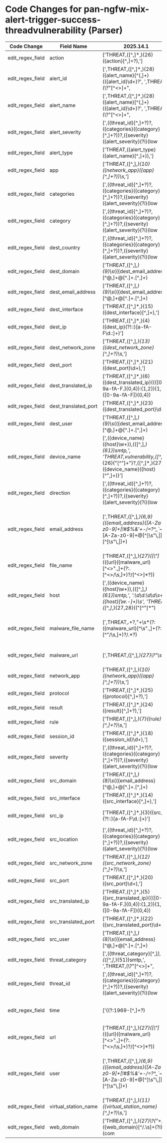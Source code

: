 # Code Changes for pan-ngfw-mix-alert-trigger-success-threadvulnerability (Parser)

| Code Change | Field Name | 2025.14.1 | 2025.15.1 |
|-------------|------------|-----------|------------|
| edit_regex_field | action | ['THREAT,([^,]*,){26}({action}[^,]+?),'] | [',THREAT,([^,]*,){26}({action}[^,]+?),'] |
| edit_regex_field | alert_id | [',THREAT,([^,]*,){28}({alert_name}[^\(,]+)\(({alert_id}\d+)?', ',THREAT,(\\?"[^<>]+",|[^,]*,){27}(["\\]+|\\?"({malware_url}[^<>]+)")?,(({alert_name}[^,\(]+)(\(\w+\))?\s*(\(({alert_id}[^,\)]+)\))?),({category}[^,]+),({alert_severity}\w+),("[^"]*",|[^,]*,){34}({threat_category}[^,]+),', ',THREAT,.+?,\\?".*?",({alert_name}[^,()]+)(\(({alert_id}\d+)\))?,', 'THREAT,([^,]*,){28}(|({alert_name}[^\(,]+(\(\w+\))?))\s*\(({alert_id}\d+)?'] | [',THREAT,([^,]*,){28}({alert_name}[^\(,]+)\(({alert_id}\d+)?', ',THREAT,([^,]*,){28}(|({alert_name}[^\(,]+(\(\w+\))?))\s*\(({alert_id}\d+)?', ',THREAT,(\\?"[^<>]+",|[^,]*,){27}(["\\]+|\\?"({malware_url}[^<>]+)")?,(({alert_name}[^,\(]+)(\(\w+\))?\s*(\(({alert_id}[^,\)]+)\))?),({category}[^,]+),({alert_severity}\w+),("[^"]*",|[^,]*,){34}({threat_category}[^,]+),', ',THREAT,.+?,\\?".*?",({alert_name}[^,()]+)(\(({alert_id}\d+)\))?,'] |
| edit_regex_field | alert_name | [',THREAT,([^,]*,){28}({alert_name}[^\(,]+)\(({alert_id}\d+)?', ',THREAT,(\\?"[^<>]+",|[^,]*,){27}(["\\]+|\\?"({malware_url}[^<>]+)")?,(({alert_name}[^,\(]+)(\(\w+\))?\s*(\(({alert_id}[^,\)]+)\))?),({category}[^,]+),({alert_severity}\w+),("[^"]*",|[^,]*,){34}({threat_category}[^,]+),', ',THREAT,.+?,".+?",({alert_name}[^,]+),', ',THREAT,.+?,\\?".*?",({alert_name}[^,()]+)(\(({alert_id}\d+)\))?,', 'THREAT,([^,]*,){28}(|({alert_name}[^\(,]+(\(\w+\))?))\s*\(({alert_id}\d+)?', 'THREAT,({alert_type}({alert_name}[^,]+)),'] | [',THREAT,([^,]*,){28}({alert_name}[^\(,]+)\(({alert_id}\d+)?', ',THREAT,([^,]*,){28}(|({alert_name}[^\(,]+(\(\w+\))?))\s*\(({alert_id}\d+)?', ',THREAT,(\\?"[^<>]+",|[^,]*,){27}(["\\]+|\\?"({malware_url}[^<>]+)")?,(({alert_name}[^,\(]+)(\(\w+\))?\s*(\(({alert_id}[^,\)]+)\))?),({category}[^,]+),({alert_severity}\w+),("[^"]*",|[^,]*,){34}({threat_category}[^,]+),', ',THREAT,({alert_type}({alert_name}[^,]+)),', ',THREAT,.+?,".+?",({alert_name}[^,]+),', ',THREAT,.+?,\\?".*?",({alert_name}[^,()]+)(\(({alert_id}\d+)\))?,'] |
| edit_regex_field | alert_severity | [',({threat_id}[^,]+?)?,({categories}({category}[^,]+?))?,({severity}({alert_severity}(?i)(low|medium|high|critical|informational))),({direction}[^,]+?)?,([^,]*,){2}({src_location}[^,]+?)?,({dest_country}[^,]+?)?,', ',THREAT,(\\?"[^<>]+",|[^,]*,){27}(["\\]+|\\?"({malware_url}[^<>]+)")?,(({alert_name}[^,\(]+)(\(\w+\))?\s*(\(({alert_id}[^,\)]+)\))?),({category}[^,]+),({alert_severity}\w+),("[^"]*",|[^,]*,){34}({threat_category}[^,]+),'] | [',({threat_id}[^,]+?)?,({categories}({category}[^,]+?))?,({severity}({alert_severity}(?i)(low|medium|high|critical|informational))),({direction}[^,]+?)?,([^,]*,){2}({src_location}[^,]+?)?,({dest_country}[^,]+?)?,(([^,]*,){35}"+\s*({=categories}({=category}[^,\n"]+)\s*[^"]*)"+,)?', ',THREAT,(\\?"[^<>]+",|[^,]*,){27}(["\\]+|\\?"({malware_url}[^<>]+)")?,(({alert_name}[^,\(]+)(\(\w+\))?\s*(\(({alert_id}[^,\)]+)\))?),({category}[^,]+),({alert_severity}\w+),("[^"]*",|[^,]*,){34}({threat_category}[^,]+),'] |
| edit_regex_field | alert_type | ['THREAT,({alert_type}({alert_name}[^,]+)),'] | [',THREAT,({alert_type}({alert_name}[^,]+)),'] |
| edit_regex_field | app | ['THREAT,([^,]*,){10}({network_app}({app}[^,]+?))\s*,'] | [',THREAT,([^,]*,){10}({network_app}({app}[^,]+?))\s*,'] |
| edit_regex_field | categories | [',({threat_id}[^,]+?)?,({categories}({category}[^,]+?))?,({severity}({alert_severity}(?i)(low|medium|high|critical|informational))),({direction}[^,]+?)?,([^,]*,){2}({src_location}[^,]+?)?,({dest_country}[^,]+?)?,', ',THREAT,([^,]*,){70}"\s*({categories}({category}[^,"]+)[^"]*?)\s*",'] | [',({threat_id}[^,]+?)?,({categories}({category}[^,]+?))?,({severity}({alert_severity}(?i)(low|medium|high|critical|informational))),({direction}[^,]+?)?,([^,]*,){2}({src_location}[^,]+?)?,({dest_country}[^,]+?)?,(([^,]*,){35}"+\s*({=categories}({=category}[^,\n"]+)\s*[^"]*)"+,)?', ',THREAT,([^,]*,){70}"\s*({categories}({category}[^,"]+)[^"]*?)\s*",'] |
| edit_regex_field | category | [',({threat_id}[^,]+?)?,({categories}({category}[^,]+?))?,({severity}({alert_severity}(?i)(low|medium|high|critical|informational))),({direction}[^,]+?)?,([^,]*,){2}({src_location}[^,]+?)?,({dest_country}[^,]+?)?,', ',THREAT,([^,]*,){27}("[^"]+",[^,]*,|([^,]*,){2})"?({category}[^,"#%=]+)"?,', ',THREAT,([^,]*,){70}"\s*({categories}({category}[^,"]+)[^"]*?)\s*",', ',THREAT,(\\?"[^<>]+",|[^,]*,){27}(["\\]+|\\?"({malware_url}[^<>]+)")?,(({alert_name}[^,\(]+)(\(\w+\))?\s*(\(({alert_id}[^,\)]+)\))?),({category}[^,]+),({alert_severity}\w+),("[^"]*",|[^,]*,){34}({threat_category}[^,]+),', ',THREAT,.+?,\\?".*?",[^,]*,"?((?i)unknown|({category}[^,"]+))"?,'] | [',({threat_id}[^,]+?)?,({categories}({category}[^,]+?))?,({severity}({alert_severity}(?i)(low|medium|high|critical|informational))),({direction}[^,]+?)?,([^,]*,){2}({src_location}[^,]+?)?,({dest_country}[^,]+?)?,(([^,]*,){35}"+\s*({=categories}({=category}[^,\n"]+)\s*[^"]*)"+,)?', ',THREAT,([^,]*,){27}("[^"]+",[^,]*,|([^,]*,){2})"?({category}[^,"#%=]+)"?,', ',THREAT,([^,]*,){70}"\s*({categories}({category}[^,"]+)[^"]*?)\s*",', ',THREAT,(\\?"[^<>]+",|[^,]*,){27}(["\\]+|\\?"({malware_url}[^<>]+)")?,(({alert_name}[^,\(]+)(\(\w+\))?\s*(\(({alert_id}[^,\)]+)\))?),({category}[^,]+),({alert_severity}\w+),("[^"]*",|[^,]*,){34}({threat_category}[^,]+),', ',THREAT,.+?,\\?".*?",[^,]*,"?((?i)unknown|({category}[^,"]+))"?,'] |
| edit_regex_field | dest_country | [',({threat_id}[^,]+?)?,({categories}({category}[^,]+?))?,({severity}({alert_severity}(?i)(low|medium|high|critical|informational))),({direction}[^,]+?)?,([^,]*,){2}({src_location}[^,]+?)?,({dest_country}[^,]+?)?,'] | [',({threat_id}[^,]+?)?,({categories}({category}[^,]+?))?,({severity}({alert_severity}(?i)(low|medium|high|critical|informational))),({direction}[^,]+?)?,([^,]*,){2}({src_location}[^,]+?)?,({dest_country}[^,]+?)?,(([^,]*,){35}"+\s*({=categories}({=category}[^,\n"]+)\s*[^"]*)"+,)?'] |
| edit_regex_field | dest_domain | ['THREAT,([^,]*,){9}\s*(({dest_email_address}[^@,]+@[^\.]+\.[^,]+)|(?:({dest_domain}[^\s,\\]+)\\*)?({dest_user}[^\s,]+)),'] | [',THREAT,([^,]*,){9}\s*(({dest_email_address}[^@,]+@[^\.]+\.[^,]+)|(?:({dest_domain}[^\s,\\]+)\\*)?({dest_user}[^\s,]+)),'] |
| edit_regex_field | dest_email_address | ['THREAT,([^,]*,){9}\s*(({dest_email_address}[^@,]+@[^\.]+\.[^,]+)|(?:({dest_domain}[^\s,\\]+)\\*)?({dest_user}[^\s,]+)),'] | [',THREAT,([^,]*,){9}\s*(({dest_email_address}[^@,]+@[^\.]+\.[^,]+)|(?:({dest_domain}[^\s,\\]+)\\*)?({dest_user}[^\s,]+)),'] |
| edit_regex_field | dest_interface | ['THREAT,([^,]*,){15}({dest_interface}[^,]+),'] | [',THREAT,([^,]*,){15}({dest_interface}[^,]+),'] |
| edit_regex_field | dest_ip | ['THREAT,([^,]*,){4}({dest_ip}(?!::)[a-fA-F\d.:]+)'] | [',THREAT,([^,]*,){4}({dest_ip}(?!::)[a-fA-F\d.:]+)'] |
| edit_regex_field | dest_network_zone | ['THREAT,([^,]*,){13}({dest_network_zone}[^,]+?)\s*,'] | [',THREAT,([^,]*,){13}({dest_network_zone}[^,]+?)\s*,'] |
| edit_regex_field | dest_port | ['THREAT,([^,]*,){21}({dest_port}\d+),'] | [',THREAT,([^,]*,){21}({dest_port}\d+),'] |
| edit_regex_field | dest_translated_ip | ['THREAT,([^,]*,){6}({dest_translated_ip}((([0-9a-fA-F.]{0,4}):{1,2}){1,7}([0-9a-fA-F]){0,4})|(((25[0-5]|(2[0-4]|1\d|[0-9]|)\d)\.?\b){4}))'] | [',THREAT,([^,]*,){6}({dest_translated_ip}((([0-9a-fA-F.]{0,4}):{1,2}){1,7}([0-9a-fA-F]){0,4})|(((25[0-5]|(2[0-4]|1\d|[0-9]|)\d)\.?\b){4}))'] |
| edit_regex_field | dest_translated_port | ['THREAT,([^,]*,){23}({dest_translated_port}\d+)'] | [',THREAT,([^,]*,){23}({dest_translated_port}\d+)'] |
| edit_regex_field | dest_user | ['THREAT,([^,]*,){9}\s*(({dest_email_address}[^@,]+@[^\.]+\.[^,]+)|(?:({dest_domain}[^\s,\\]+)\\*)?({dest_user}[^\s,]+)),'] | [',THREAT,([^,]*,){9}\s*(({dest_email_address}[^@,]+@[^\.]+\.[^,]+)|(?:({dest_domain}[^\s,\\]+)\\*)?({dest_user}[^\s,]+)),'] |
| edit_regex_field | device_name | [',({device_name}({host}\w+)),(([^,]*,){61})smtp,', 'THREAT,vulnerability,([^,]*,){26}("[^"]+")?,([^,]*,){27}({device_name}({host}[^",]+))'] | [',({device_name}({host}\w+)),(([^,]*,){61})smtp,', ',THREAT,vulnerability,([^,]*,){26}("[^"]+")?,([^,]*,){27}({device_name}({host}[^",]+))'] |
| edit_regex_field | direction | [',({threat_id}[^,]+?)?,({categories}({category}[^,]+?))?,({severity}({alert_severity}(?i)(low|medium|high|critical|informational))),({direction}[^,]+?)?,([^,]*,){2}({src_location}[^,]+?)?,({dest_country}[^,]+?)?,'] | [',({threat_id}[^,]+?)?,({categories}({category}[^,]+?))?,({severity}({alert_severity}(?i)(low|medium|high|critical|informational))),({direction}[^,]+?)?,([^,]*,){2}({src_location}[^,]+?)?,({dest_country}[^,]+?)?,(([^,]*,){35}"+\s*({=categories}({=category}[^,\n"]+)\s*[^"]*)"+,)?'] |
| edit_regex_field | email_address | [',THREAT,([^,]*,){6,9}(({email_address}([A-Za-z0-9]+[!#$%&\'+-\/=?^_`~])*[A-Za-z0-9]+@[^\]\s"\\,\|]+\.[^\]\s"\\,\|]+)|((({domain}[^\\,]+)\\+)({user}[\w\.\-\!\#\^\~]{1,40}\$?))),', ',THREAT,([^,]*,){8}(({email_address}([A-Za-z0-9]+[!#$%&\'+-\/=?^_`~])*[A-Za-z0-9]+@[^\]\s"\\,\|]+\.[^\]\s"\\,\|]+)|((({domain}[^\\,]+)\\+)({user}[\w\.\-\!\#\^\~]{1,40}\$?))),([^,]*,){22}client-to-server', ',THREAT,([^,]*,){9}(({email_address}([A-Za-z0-9]+[!#$%&\'+-\/=?^_`~])*[A-Za-z0-9]+@[^\]\s"\\,\|]+\.[^\]\s"\\,\|]+)|((({domain}[^\\,]+)\\+)({user}[\w\.\-\!\#\^\~]{1,40}\$?))),([^,]*,){21}server-to-client', 'From:[^<]+?<?(({email_address}([A-Za-z0-9]+[!#$%&\'+\/=?^_`~.\-])*[A-Za-z0-9]+@({email_domain}[^\]\s"\\,;\|]+\.[^\]\s"\\,;\|\>]+)))', 'THREAT,([^,]*,){8}\s*(({email_address}[^@,]+@[^\.]+\.[^,]+)|(?:({src_domain}[^\s,\\]+)\\*)?({src_user}({user}[\w\.\-\!\#\^\~]{1,40}\$?))),'] | [',THREAT,([^,]*,){6,9}(({email_address}([A-Za-z0-9]+[!#$%&\'+-\/=?^_`~])*[A-Za-z0-9]+@[^\]\s"\\,\|]+\.[^\]\s"\\,\|]+)|((({domain}[^\\,]+)\\+)({user}[\w\.\-\!\#\^\~]{1,40}\$?))),', ',THREAT,([^,]*,){8}(({email_address}([A-Za-z0-9]+[!#$%&\'+-\/=?^_`~])*[A-Za-z0-9]+@[^\]\s"\\,\|]+\.[^\]\s"\\,\|]+)|((({domain}[^\\,]+)\\+)({user}[\w\.\-\!\#\^\~]{1,40}\$?))),([^,]*,){22}client-to-server', ',THREAT,([^,]*,){8}\s*(({email_address}[^@,]+@[^\.]+\.[^,]+)|(?:({src_domain}[^\s,\\]+)\\*)?({src_user}({user}[\w\.\-\!\#\^\~]{1,40}\$?))),', ',THREAT,([^,]*,){9}(({email_address}([A-Za-z0-9]+[!#$%&\'+-\/=?^_`~])*[A-Za-z0-9]+@[^\]\s"\\,\|]+\.[^\]\s"\\,\|]+)|((({domain}[^\\,]+)\\+)({user}[\w\.\-\!\#\^\~]{1,40}\$?))),([^,]*,){21}server-to-client', 'From:[^<]+?<?(({email_address}([A-Za-z0-9]+[!#$%&\'+\/=?^_`~.\-])*[A-Za-z0-9]+@({email_domain}[^\]\s"\\,;\|]+\.[^\]\s"\\,;\|\>]+)))'] |
| edit_regex_field | file_name | ['THREAT,([^,]*,){27}([\\"]*(({url}({malware_url}[^<>".,]+(?:\.[^<>\/\s,]+)?\/[^<>]*?))|({file_name}({malware_file_name}[^<>,]+?)|[^,]*?)[\\\/]*"+,))'] | [',THREAT,([^,]*,){27}([\\"]*(({url}({malware_url}[^<>".,]+(?:\.[^<>\/\s,]+)?\/[^<>]*?))|({file_name}({malware_file_name}[^<>,]+?)|[^,]*?)[\\\/]*"+,))'] |
| edit_regex_field | host | [',({device_name}({host}\w+)),(([^,]*,){61})smtp,', ':\d\d:\d\d\s+({host}[\w.-]+)\s', 'THREAT,([^,]*,){27,28}(("[^"]*")|[^,]*),([^,]*,){27,28}({host}[\w\-\.]+)(,|\s*$)', 'THREAT,vulnerability,([^,]*,){26}("[^"]+")?,([^,]*,){27}({device_name}({host}[^",]+))', '\w+\s+\d+\s+\d+:\d+:\d+\s+({host}[\w\-.]+)\s+\d+,'] | [',({device_name}({host}\w+)),(([^,]*,){61})smtp,', ',THREAT,([^,]*,){27,28}(("[^"]*")|[^,]*),([^,]*,){27,28}({host}[\w\-\.]+)(,|\s*$)', ',THREAT,vulnerability,([^,]*,){26}("[^"]+")?,([^,]*,){27}({device_name}({host}[^",]+))', ':\d\d:\d\d\s+({host}[\w.-]+)\s', '\w+\s+\d+\s+\d+:\d+:\d+\s+({host}[\w\-.]+)\s+\d+,'] |
| edit_regex_field | malware_file_name | [',THREAT,.+?,"+\s*(?:({malware_url}[^\s".,]+(?:\.[^"\/\s,]+)?\/.*?)|({malware_file_name}[^",]+))"+,', 'THREAT,([^,]*,){27}([\\"]*(({url}({malware_url}[^<>".,]+(?:\.[^<>\/\s,]+)?\/[^<>]*?))|({file_name}({malware_file_name}[^<>,]+?)|[^,]*?)[\\\/]*"+,))'] | [',THREAT,([^,]*,){27}([\\"]*(({url}({malware_url}[^<>".,]+(?:\.[^<>\/\s,]+)?\/[^<>]*?))|({file_name}({malware_file_name}[^<>,]+?)|[^,]*?)[\\\/]*"+,))', ',THREAT,.+?,"+\s*(?:({malware_url}[^\s".,]+(?:\.[^"\/\s,]+)?\/.*?)|({malware_file_name}[^",]+))"+,'] |
| edit_regex_field | malware_url | [',THREAT,([^,]*,){27}\\?"\s*(|({malware_url}[^\s",]+?))\\?",', ',THREAT,(\\?"[^<>]+",|[^,]*,){27}(["\\]+|\\?"({malware_url}[^<>]+)")?,(({alert_name}[^,\(]+)(\(\w+\))?\s*(\(({alert_id}[^,\)]+)\))?),({category}[^,]+),({alert_severity}\w+),("[^"]*",|[^,]*,){34}({threat_category}[^,]+),', ',THREAT,.+?,"+\s*(?:({malware_url}[^\s".,]+(?:\.[^"\/\s,]+)?\/.*?)|({malware_file_name}[^",]+))"+,', 'THREAT,([^,]*,){27}([\\"]*(({url}({malware_url}[^<>".,]+(?:\.[^<>\/\s,]+)?\/[^<>]*?))|({file_name}({malware_file_name}[^<>,]+?)|[^,]*?)[\\\/]*"+,))'] | [',THREAT,([^,]*,){27}([\\"]*(({url}({malware_url}[^<>".,]+(?:\.[^<>\/\s,]+)?\/[^<>]*?))|({file_name}({malware_file_name}[^<>,]+?)|[^,]*?)[\\\/]*"+,))', ',THREAT,([^,]*,){27}\\?"\s*(|({malware_url}[^\s",]+?))\\?",', ',THREAT,(\\?"[^<>]+",|[^,]*,){27}(["\\]+|\\?"({malware_url}[^<>]+)")?,(({alert_name}[^,\(]+)(\(\w+\))?\s*(\(({alert_id}[^,\)]+)\))?),({category}[^,]+),({alert_severity}\w+),("[^"]*",|[^,]*,){34}({threat_category}[^,]+),', ',THREAT,.+?,"+\s*(?:({malware_url}[^\s".,]+(?:\.[^"\/\s,]+)?\/.*?)|({malware_file_name}[^",]+))"+,'] |
| edit_regex_field | network_app | ['THREAT,([^,]*,){10}({network_app}({app}[^,]+?))\s*,'] | [',THREAT,([^,]*,){10}({network_app}({app}[^,]+?))\s*,'] |
| edit_regex_field | protocol | ['THREAT,([^,]*,){25}({protocol}[^,]+?),'] | [',THREAT,([^,]*,){25}({protocol}[^,]+?),'] |
| edit_regex_field | result | ['THREAT,([^,]*,){24}({result}[^,]+?),'] | [',THREAT,([^,]*,){24}({result}[^,]+?),'] |
| edit_regex_field | rule | ['THREAT,([^,]*,){7}({rule}[^,]+?)\s*,'] | [',THREAT,([^,]*,){7}({rule}[^,]+?)\s*,'] |
| edit_regex_field | session_id | ['THREAT,([^,]*,){18}({session_id}\d+),'] | [',THREAT,([^,]*,){18}({session_id}\d+),'] |
| edit_regex_field | severity | [',({threat_id}[^,]+?)?,({categories}({category}[^,]+?))?,({severity}({alert_severity}(?i)(low|medium|high|critical|informational))),({direction}[^,]+?)?,([^,]*,){2}({src_location}[^,]+?)?,({dest_country}[^,]+?)?,'] | [',({threat_id}[^,]+?)?,({categories}({category}[^,]+?))?,({severity}({alert_severity}(?i)(low|medium|high|critical|informational))),({direction}[^,]+?)?,([^,]*,){2}({src_location}[^,]+?)?,({dest_country}[^,]+?)?,(([^,]*,){35}"+\s*({=categories}({=category}[^,\n"]+)\s*[^"]*)"+,)?'] |
| edit_regex_field | src_domain | ['THREAT,([^,]*,){8}\s*(({email_address}[^@,]+@[^\.]+\.[^,]+)|(?:({src_domain}[^\s,\\]+)\\*)?({src_user}({user}[\w\.\-\!\#\^\~]{1,40}\$?))),'] | [',THREAT,([^,]*,){8}\s*(({email_address}[^@,]+@[^\.]+\.[^,]+)|(?:({src_domain}[^\s,\\]+)\\*)?({src_user}({user}[\w\.\-\!\#\^\~]{1,40}\$?))),'] |
| edit_regex_field | src_interface | ['THREAT,([^,]*,){14}({src_interface}[^,]+),'] | [',THREAT,([^,]*,){14}({src_interface}[^,]+),'] |
| edit_regex_field | src_ip | ['THREAT,([^,]*,){3}({src_ip}(?!::)[a-fA-F\d.:]+)'] | [',THREAT,([^,]*,){3}({src_ip}(?!::)[a-fA-F\d.:]+)'] |
| edit_regex_field | src_location | [',({threat_id}[^,]+?)?,({categories}({category}[^,]+?))?,({severity}({alert_severity}(?i)(low|medium|high|critical|informational))),({direction}[^,]+?)?,([^,]*,){2}({src_location}[^,]+?)?,({dest_country}[^,]+?)?,'] | [',({threat_id}[^,]+?)?,({categories}({category}[^,]+?))?,({severity}({alert_severity}(?i)(low|medium|high|critical|informational))),({direction}[^,]+?)?,([^,]*,){2}({src_location}[^,]+?)?,({dest_country}[^,]+?)?,(([^,]*,){35}"+\s*({=categories}({=category}[^,\n"]+)\s*[^"]*)"+,)?'] |
| edit_regex_field | src_network_zone | ['THREAT,([^,]*,){12}({src_network_zone}[^,]+?)\s*,'] | [',THREAT,([^,]*,){12}({src_network_zone}[^,]+?)\s*,'] |
| edit_regex_field | src_port | ['THREAT,([^,]*,){20}({src_port}\d+),'] | [',THREAT,([^,]*,){20}({src_port}\d+),'] |
| edit_regex_field | src_translated_ip | ['THREAT,([^,]*,){5}({src_translated_ip}((([0-9a-fA-F.]{0,4}):{1,2}){1,7}([0-9a-fA-F]){0,4})|(((25[0-5]|(2[0-4]|1\d|[0-9]|)\d)\.?\b){4}))'] | [',THREAT,([^,]*,){5}({src_translated_ip}((([0-9a-fA-F.]{0,4}):{1,2}){1,7}([0-9a-fA-F]){0,4})|(((25[0-5]|(2[0-4]|1\d|[0-9]|)\d)\.?\b){4}))'] |
| edit_regex_field | src_translated_port | ['THREAT,([^,]*,){22}({src_translated_port}\d+)'] | [',THREAT,([^,]*,){22}({src_translated_port}\d+)'] |
| edit_regex_field | src_user | ['THREAT,([^,]*,){8}\s*(({email_address}[^@,]+@[^\.]+\.[^,]+)|(?:({src_domain}[^\s,\\]+)\\*)?({src_user}({user}[\w\.\-\!\#\^\~]{1,40}\$?))),'] | [',THREAT,([^,]*,){8}\s*(({email_address}[^@,]+@[^\.]+\.[^,]+)|(?:({src_domain}[^\s,\\]+)\\*)?({src_user}({user}[\w\.\-\!\#\^\~]{1,40}\$?))),'] |
| edit_regex_field | threat_category | [',({threat_category}[^,]*),(([^,]*,){51})smtp,', ',THREAT,(\\?"[^<>]+",|[^,]*,){27}(["\\]+|\\?"({malware_url}[^<>]+)")?,(({alert_name}[^,\(]+)(\(\w+\))?\s*(\(({alert_id}[^,\)]+)\))?),({category}[^,]+),({alert_severity}\w+),("[^"]*",|[^,]*,){34}({threat_category}[^,]+),', ',THREAT,vulnerability,(("[^"]+?"|[^,]*),){64}({threat_category}[^,]+),', 'THREAT,([^,]*,){65}({threat_category}[^,]+),'] | [',({threat_category}[^,]*),(([^,]*,){51})smtp,', ',THREAT,([^,]*,){65}({threat_category}[^,]+),', ',THREAT,(\\?"[^<>]+",|[^,]*,){27}(["\\]+|\\?"({malware_url}[^<>]+)")?,(({alert_name}[^,\(]+)(\(\w+\))?\s*(\(({alert_id}[^,\)]+)\))?),({category}[^,]+),({alert_severity}\w+),("[^"]*",|[^,]*,){34}({threat_category}[^,]+),', ',THREAT,vulnerability,(("[^"]+?"|[^,]*),){64}({threat_category}[^,]+),'] |
| edit_regex_field | threat_id | [',({threat_id}[^,]+?)?,({categories}({category}[^,]+?))?,({severity}({alert_severity}(?i)(low|medium|high|critical|informational))),({direction}[^,]+?)?,([^,]*,){2}({src_location}[^,]+?)?,({dest_country}[^,]+?)?,'] | [',({threat_id}[^,]+?)?,({categories}({category}[^,]+?))?,({severity}({alert_severity}(?i)(low|medium|high|critical|informational))),({direction}[^,]+?)?,([^,]*,){2}({src_location}[^,]+?)?,({dest_country}[^,]+?)?,(([^,]*,){35}"+\s*({=categories}({=category}[^,\n"]+)\s*[^"]*)"+,)?'] |
| edit_regex_field | time | ['((?:1969-[^,]+?)|({time}\d\d\d\d-\d\d-\d\dT\d\d:\d\d:\d\d\.\d+[\+-]\d+:\d+))', 'THREAT,([^,]*,){2}({time}[^,]+),'] | ['((?:1969-[^,]+?)|({time}\d\d\d\d-\d\d-\d\dT\d\d:\d\d:\d\d\.\d+[\+-]\d+:\d+))', ',THREAT,([^,]*,){2}({time}[^,]+),'] |
| edit_regex_field | url | ['THREAT,([^,]*,){27}([\\"]*(({url}({malware_url}[^<>".,]+(?:\.[^<>\/\s,]+)?\/[^<>]*?))|({file_name}({malware_file_name}[^<>,]+?)|[^,]*?)[\\\/]*"+,))'] | [',THREAT,([^,]*,){27}([\\"]*(({url}({malware_url}[^<>".,]+(?:\.[^<>\/\s,]+)?\/[^<>]*?))|({file_name}({malware_file_name}[^<>,]+?)|[^,]*?)[\\\/]*"+,))'] |
| edit_regex_field | user | [',THREAT,([^,]*,){6,9}(({email_address}([A-Za-z0-9]+[!#$%&\'+-\/=?^_`~])*[A-Za-z0-9]+@[^\]\s"\\,\|]+\.[^\]\s"\\,\|]+)|((({domain}[^\\,]+)\\+)({user}[\w\.\-\!\#\^\~]{1,40}\$?))),', ',THREAT,([^,]*,){8}(({email_address}([A-Za-z0-9]+[!#$%&\'+-\/=?^_`~])*[A-Za-z0-9]+@[^\]\s"\\,\|]+\.[^\]\s"\\,\|]+)|((({domain}[^\\,]+)\\+)({user}[\w\.\-\!\#\^\~]{1,40}\$?))),([^,]*,){22}client-to-server', ',THREAT,([^,]*,){9}(({email_address}([A-Za-z0-9]+[!#$%&\'+-\/=?^_`~])*[A-Za-z0-9]+@[^\]\s"\\,\|]+\.[^\]\s"\\,\|]+)|((({domain}[^\\,]+)\\+)({user}[\w\.\-\!\#\^\~]{1,40}\$?))),([^,]*,){21}server-to-client', 'THREAT,([^,]*,){8}\s*(({email_address}[^@,]+@[^\.]+\.[^,]+)|(?:({src_domain}[^\s,\\]+)\\*)?({src_user}({user}[\w\.\-\!\#\^\~]{1,40}\$?))),'] | [',THREAT,([^,]*,){6,9}(({email_address}([A-Za-z0-9]+[!#$%&\'+-\/=?^_`~])*[A-Za-z0-9]+@[^\]\s"\\,\|]+\.[^\]\s"\\,\|]+)|((({domain}[^\\,]+)\\+)({user}[\w\.\-\!\#\^\~]{1,40}\$?))),', ',THREAT,([^,]*,){8}(({email_address}([A-Za-z0-9]+[!#$%&\'+-\/=?^_`~])*[A-Za-z0-9]+@[^\]\s"\\,\|]+\.[^\]\s"\\,\|]+)|((({domain}[^\\,]+)\\+)({user}[\w\.\-\!\#\^\~]{1,40}\$?))),([^,]*,){22}client-to-server', ',THREAT,([^,]*,){8}\s*(({email_address}[^@,]+@[^\.]+\.[^,]+)|(?:({src_domain}[^\s,\\]+)\\*)?({src_user}({user}[\w\.\-\!\#\^\~]{1,40}\$?))),', ',THREAT,([^,]*,){9}(({email_address}([A-Za-z0-9]+[!#$%&\'+-\/=?^_`~])*[A-Za-z0-9]+@[^\]\s"\\,\|]+\.[^\]\s"\\,\|]+)|((({domain}[^\\,]+)\\+)({user}[\w\.\-\!\#\^\~]{1,40}\$?))),([^,]*,){21}server-to-client'] |
| edit_regex_field | virtual_station_name | ['THREAT,([^,]*,){11}({virtual_station_name}[^,]+?)\s*,'] | [',THREAT,([^,]*,){11}({virtual_station_name}[^,]+?)\s*,'] |
| edit_regex_field | web_domain | ['THREAT,([^,]*,){27}\\?("+)?.*?({web_domain}[^\/\.\s]+(?i)(\.(com|net|info|edu|org|gov|co|jp|ru|de|ir|it|in|fr|info|pl|nl|es|gr|cz|eu|tv|me|jp|ca|cn|uk|my|cc|id|us|nz|biz|club|io|gg|fi|au|st|tw|asia|sg|ie|li|za|ai|ms|mx))+)[\\\/\s:"]'] | [',THREAT,([^,]*,){27}\\?("+)?.*?({web_domain}[^\/\.\s]+(?i)(\.(com|net|info|edu|org|gov|co|jp|ru|de|ir|it|in|fr|info|pl|nl|es|gr|cz|eu|tv|me|jp|ca|cn|uk|my|cc|id|us|nz|biz|club|io|gg|fi|au|st|tw|asia|sg|ie|li|za|ai|ms|mx))+)[\\\/\s:"]'] |